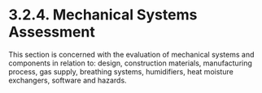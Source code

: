 # 3.2.4. Mechanical Systems Assessment 


This section is concerned with the evaluation of mechanical systems and components in relation to: design, construction materials, manufacturing process, gas supply, breathing systems, humidifiers, heat moisture exchangers, software and hazards. 
